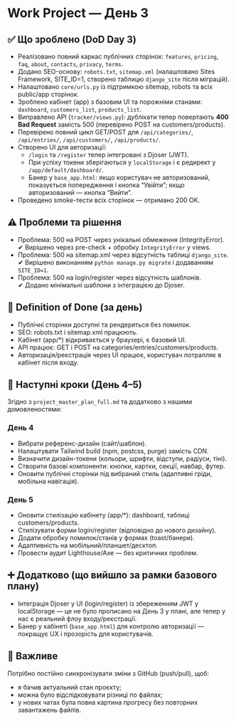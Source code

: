 
# Work Project — День 3

## ✅ Що зроблено (DoD Day 3)
- Реалізовано повний каркас публічних сторінок: `features`, `pricing`, `faq`, `about`, `contacts`, `privacy`, `terms`.
- Додано SEO-основу: `robots.txt`, `sitemap.xml` (налаштовано Sites Framework, SITE_ID=1, створено таблицю `django_site` після міграцій).
- Налаштовано `core/urls.py` із підтримкою sitemap, robots та всіх public/app сторінок.
- Зроблено кабінет (app) з базовим UI та порожніми станами: `dashboard`, `customers_list`, `products_list`.
- Виправлено API (`tracker/views.py`): дублікати тепер повертають **400 Bad Request** замість 500 (перевірено POST на customers/products).
- Перевірено повний цикл GET/POST для `/api/categories/`, `/api/entries/`, `/api/customers/`, `/api/products/`.
- Створено UI для авторизації:
  - `/login` та `/register` тепер інтегровані з Djoser (JWT).
  - При успіху токени зберігаються у `localStorage` і є редирект у `/app/default/dashboard/`.
  - Банер у `base_app.html`: якщо користувач не авторизований, показується попередження і кнопка “Увійти”; якщо авторизований — кнопка “Вийти”.
- Проведено smoke-тести всіх сторінок — отримано 200 OK.

## ⚠️ Проблеми та рішення
- Проблема: 500 на POST через унікальні обмеження (IntegrityError).  
  ✔ Вирішено через pre-check + обробку `IntegrityError` у views.
- Проблема: 500 на sitemap.xml через відсутність таблиці `django_site`.  
  ✔ Вирішено виконанням `python manage.py migrate` і додаванням `SITE_ID=1`.
- Проблема: 500 на login/register через відсутність шаблонів.  
  ✔ Додано мінімальні шаблони з інтеграцією до Djoser.

## 🎯 Definition of Done (за день)
- Публічні сторінки доступні та рендеряться без помилок.
- SEO: robots.txt і sitemap.xml працюють.
- Кабінет (app/*) відкривається у браузері, є базовий UI.
- API працює: GET і POST на categories/entries/customers/products.
- Авторизація/реєстрація через UI працює, користувач потрапляє в кабінет після входу.

## 📌 Наступні кроки (День 4–5)
Згідно з `project_master_plan_full.md` та додатково з нашими домовленостями:

### День 4
- Вибрати референс-дизайн (сайт/шаблон).
- Налаштувати Tailwind build (npm, postcss, purge) замість CDN.
- Визначити дизайн-токени (кольори, шрифти, відступи, радіуси, тіні).
- Створити базові компоненти: кнопки, картки, секції, навбар, футер.
- Оновити публічні сторінки під вибраний стиль (адаптивні гріди, мобільна навігація).

### День 5
- Оновити стилізацію кабінету (app/*): dashboard, таблиці customers/products.
- Стилізувати форми login/register (відповідно до нового дизайну).
- Додати обробку помилок/станів у формах (toast/банери).
- Адаптивність на мобільний/планшет/десктоп.
- Провести аудит Lighthouse/Axe — без критичних проблем.

## ➕ Додатково (що вийшло за рамки базового плану)
- Інтеграція Djoser у UI (login/register) із збереженням JWT у localStorage — це не було прописано на День 3 у плані, але тепер у нас є реальний флоу входу/реєстрації.
- Банер у кабінеті (`base_app.html`) для контролю авторизації — покращує UX і прозорість для користувачів.

## 🔄 Важливе
Потрібно постійно синхронізувати зміни з GitHub (push/pull), щоб:
- я бачив актуальний стан проєкту;
- можна було відслідковувати різниці по файлах;
- у нових чатах була повна картина прогресу без повторних завантажень файлів.
